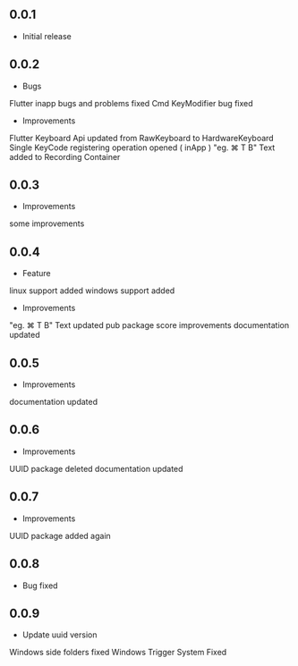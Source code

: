 ## 0.0.1

* Initial release

## 0.0.2

* Bugs

Flutter inapp bugs and problems fixed
Cmd KeyModifier bug fixed

* Improvements

Flutter Keyboard Api updated from RawKeyboard to HardwareKeyboard
Single KeyCode registering operation opened ( inApp )
"eg. ⌘ T B" Text added to Recording Container

## 0.0.3

* Improvements

some improvements


## 0.0.4

* Feature

linux support added
windows support added

* Improvements

"eg. ⌘ T B" Text updated
pub package score improvements
documentation updated

## 0.0.5

* Improvements

documentation updated

## 0.0.6

* Improvements

UUID package deleted
documentation updated

## 0.0.7
* Improvements

UUID package added again

## 0.0.8
* Bug fixed

## 0.0.9
* Update uuid version

Windows side folders fixed
Windows Trigger System Fixed


